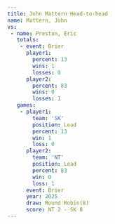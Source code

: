 ```yaml
---
title: John Mattern Head-to-head
name: Mattern, John
vs:
 - name: Preston, Eric
   totals:
    - event: Brier
      player1:
        percent: 13
        wins: 1
        losses: 0
      player2:
        percent: 83
        wins: 0
        losses: 1
   games:
    - player1:
        team: 'SK'
        position: Lead
        percent: 13
        win: 1
        loss: 0
      player2:
        team: 'NT'
        position: Lead
        percent: 83
        win: 0
        loss: 1
      event: Brier
      year: 2025
      draw: Round Robin(8)
      score: NT 2 - SK 8
---
```

